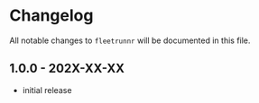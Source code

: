 # Changelog

All notable changes to `fleetrunnr` will be documented in this file.

## 1.0.0 - 202X-XX-XX

- initial release
